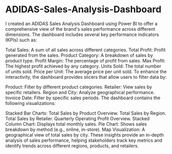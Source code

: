 # ADIDAS-Sales-Analysis-Dashboard

I created an ADIDAS Sales Analysis Dashboard using Power BI to offer a comprehensive view of the brand's sales performance across different dimensions. The dashboard includes several key performance indicators (KPIs) such as:

Total Sales: A sum of all sales across different categories.
Total Profit: Profit generated from the sales.
Product Category: A breakdown of sales by product type.
Profit Margin: The percentage of profit from sales.
Max Profit: The highest profit achieved by any category.
Units Sold: The total number of units sold.
Price per Unit: The average price per unit sold.
To enhance the interactivity, the dashboard provides slicers that allow users to filter data by:

Product: Filter by different product categories.
Retailer: View sales by specific retailers.
Region and City: Analyze geographical performance.
Invoice Date: Filter by specific sales periods.
The dashboard contains the following visualizations:

Stacked Bar Charts:
Total Sales by Product Overview.
Total Sales by Region.
Total Sales by Retailer.
Quarterly Operating Profit Overview.
Stacked Column Chart: Displays total monthly sales.
Pie Chart: Shows sales breakdown by method (e.g., online, in-store).
Map Visualization: A geographical view of total sales by city.
These insights provide an in-depth analysis of sales performance, helping stakeholders track key metrics and identify trends across different regions, products, and retailers.

